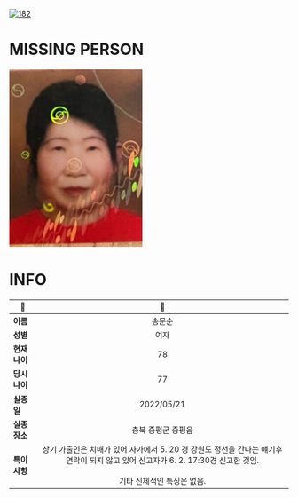 [![182](https://img.shields.io/badge/%EC%8B%A4%EC%A2%85%EC%8B%A0%EA%B3%A0%EB%8A%94%20%EA%B5%AD%EB%B2%88%EC%97%86%EC%9D%B4-182-blue)](http://safe182.go.kr/index.do)

# MISSING PERSON

<img src="./missing_person.jpg">

# INFO

|🔑|💎|
|--|:--:|
|**이름**|송문순|
|**성별**|여자|
|**현재 나이**|78|
|**당시 나이**|77|
|**실종일**|2022/05/21|
|**실종 장소**|충북 증평군 증평읍 |
|**특이사항**|상기 가출인은 치매가 있어 자가에서 5. 20 경 강원도 정선을 간다는 얘기후 연락이 되지 않고 있어 신고자가 6. 2. 17:30경 신고한 것임.</br></br>기타 신체적인 특징은 없음.|
